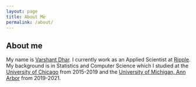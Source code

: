 ```yaml
---
layout: page
title: About Me
permalink: /about/
---
```


## About me
My name is [Varshant Dhar](https://www.linkedin.com/in/varshant-dhar/). I currently work as an Applied Scientist at [Ripple](https://ripple.com/). My background is in Statistics and Computer Science which I studied at the [University of Chicago](https://www.uchicago.edu/) from 2015-2019 and the [University of Michigan, Ann Arbor](https://umich.edu/) from 2019-2021.
